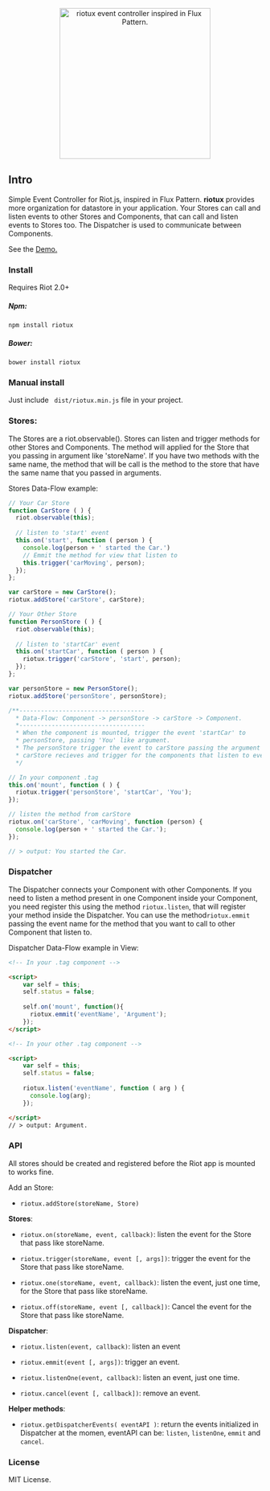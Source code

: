 
<p align="center">
  <a href="http://luisvinicius167.github.io/riotux/"><img src ="https://files.slack.com/files-pri/T02QC0DMD-F0WPW57TJ/riotux_logo.png?pub_secret=d695cfd8bd" alt="riotux event controller inspired in Flux Pattern." width="300" style="max-width:100%;"/></a>
</p>

## Intro 
Simple Event Controller for Riot.js, inspired in Flux Pattern. **riotux** provides more organization for datastore in your application. Your Stores can call and listen events to other Stores and Components, that can call and listen events to Stores too. The Dispatcher is used to communicate between Components.

See the <a href="http://luisvinicius167.github.io/riotux">Demo.</a>

### Install
Requires Riot 2.0+
##### Npm:
``` npm install riotux ```

##### Bower:
``` bower install riotux ```

### Manual install
Just include ``` dist/riotux.min.js``` file in your project.

### Stores: 
The Stores are a riot.observable(). Stores can listen and trigger methods for other Stores and Components. The method will applied for the Store that you passing in argument like 'storeName'. If you have two methods with the same name, the method that will be call is the method to the store that have the same name that you passed in arguments.

Stores Data-Flow example:
```javascript
// Your Car Store
function CarStore ( ) {
  riot.observable(this);
  
  // listen to 'start' event
  this.on('start', function ( person ) {
    console.log(person + ' started the Car.')
    // Emmit the method for view that listen to
    this.trigger('carMoving', person);
  });
};

var carStore = new CarStore();
riotux.addStore('carStore', carStore);
```

```javascript
// Your Other Store
function PersonStore ( ) {
  riot.observable(this);
 
  // listen to 'startCar' event
  this.on('startCar', function ( person ) {
    riotux.trigger('carStore', 'start', person);
  });
};

var personStore = new PersonStore();
riotux.addStore('personStore', personStore);
```

```javascript
/**----------------------------------- 
  * Data-Flow: Component -> personStore -> carStore -> Component.
  *-----------------------------------
  * When the component is mounted, trigger the event 'startCar' to 
  * personStore, passing 'You' like argument.
  * The personStore trigger the event to carStore passing the argument too.
  * carStore recieves and trigger for the components that listen to event.
  */

// In your component .tag
this.on('mount', function ( ) {
  riotux.trigger('personStore', 'startCar', 'You');
});

// listen the method from carStore
riotux.on('carStore', 'carMoving', function (person) {
  console.log(person + ' started the Car.');
});

// > output: You started the Car.
```

### Dispatcher
The Dispatcher connects your Component with other Components. If you need to listen a method present in one Component inside your Component, you need register this using the method ```riotux.listen```, that will register your method inside the Dispatcher. You can use the method```riotux.emmit``` passing the event name for the method that you want to call to other Component that listen to.

Dispatcher Data-Flow example in View:

```html
<!-- In your .tag component -->

<script>
    var self = this; 
    self.status = false;
    
    self.on('mount', function(){
      riotux.emmit('eventName', 'Argument');  
    });
</script>
```

```html
<!-- In your other .tag component -->

<script>
    var self = this; 
    self.status = false;
    
    riotux.listen('eventName', function ( arg ) {
      console.log(arg);
    });

</script>
// > output: Argument.
```

### API
All stores should be created and registered before the Riot app is mounted to works fine.

Add an Store:
 * ```riotux.addStore(storeName, Store)```
 
**Stores**:
 
 * ```riotux.on(storeName, event, callback)```: listen the event for the Store that pass like storeName.
 
 * ```riotux.trigger(storeName, event [, args])```: trigger the event for the Store that pass like storeName. 
 
 * ```riotux.one(storeName, event, callback)```: listen the event, just one time, for the Store that pass like storeName.
 
 * ```riotux.off(storeName, event [, callback])```: Cancel the event for the Store that pass like storeName.


**Dispatcher**:
 
 * ```riotux.listen(event, callback)```: listen an event 
 
 * ```riotux.emmit(event [, args])```: trigger an event. 
 
 * ```riotux.listenOne(event, callback)```: listen an event, just one time. 
 
 * ```riotux.cancel(event [, callback])```: remove an event. 

**Helper methods**:
 
 * ```riotux.getDispatcherEvents( eventAPI )```: return the events initialized in Dispatcher at the momen, eventAPI can be: ```listen```, ```listenOne```, ```emmit``` and ```cancel```.

### License
MIT License.

